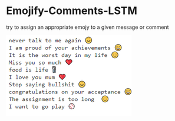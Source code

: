 # Emojify-Comments-LSTM

try to assign an appropriate emojy to a given message or comment

![alt text](https://github.com/mohammadataei93/Emojify-Comments-LSTM/blob/main/Images/em.png)
